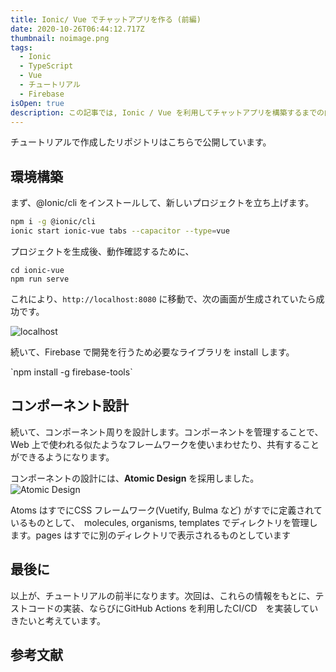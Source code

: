 ```yaml
---
title: Ionic/ Vue でチャットアプリを作る (前編)
date: 2020-10-26T06:44:12.717Z
thumbnail: noimage.png
tags:
  - Ionic
  - TypeScript
  - Vue
  - チュートリアル
  - Firebase
isOpen: true
description: この記事では, Ionic / Vue を利用してチャットアプリを構築するまでの内容をまとめました。
---
```

チュートリアルで作成したリポジトリはこちらで公開しています。

## 環境構築

まず、@Ionic/cli をインストールして、新しいプロジェクトを立ち上げます。

```bash
npm i -g @ionic/cli
ionic start ionic-vue tabs --capacitor --type=vue
```

プロジェクトを生成後、動作確認するために、

```
cd ionic-vue
npm run serve
```

これにより、`http://localhost:8080` に移動で、次の画面が生成されていたら成功です。

![localhost](/img/post/ionic-vue-serve.png "running-view")

続いて、Firebase で開発を行うため必要なライブラリを install します。

\`npm install -g firebase-tools\`



## コンポーネント設計

続いて、コンポーネント周りを設計します。コンポーネントを管理することで、Web 上で使われる似たようなフレームワークを使いまわせたり、共有することができるようになります。

コンポーネントの設計には、**Atomic Design** を採用しました。
![Atomic Design](https://bradfrost.com/wp-content/uploads/2013/06/atomic-design.png)

Atoms はすでにCSS フレームワーク(Vuetify, Bulma など) がすでに定義されているものとして、　molecules, organisms, templates でディレクトリを管理します。pages はすでに別のディレクトリで表示されるものとしています

## 最後に

以上が、チュートリアルの前半になります。次回は、これらの情報をもとに、テストコードの実装、ならびにGitHub Actions を利用したCI/CD　を実装していきたいと考えています。

## 参考文献